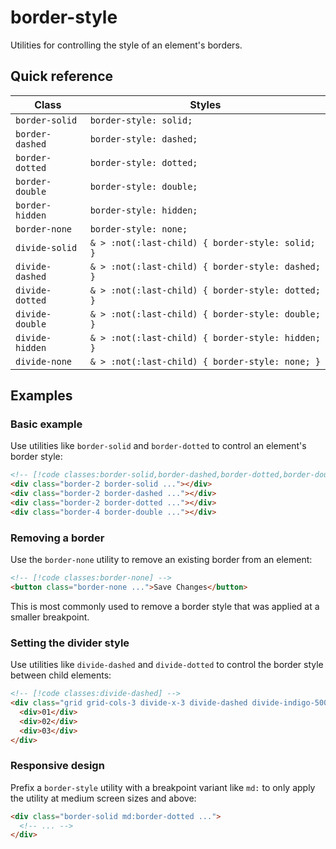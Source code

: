 # border-style

Utilities for controlling the style of an element's borders.

## Quick reference

| Class | Styles |
|---|---|
| `border-solid` | `border-style: solid;` |
| `border-dashed` | `border-style: dashed;` |
| `border-dotted` | `border-style: dotted;` |
| `border-double` | `border-style: double;` |
| `border-hidden` | `border-style: hidden;` |
| `border-none` | `border-style: none;` |
| `divide-solid` | `& > :not(:last-child) { border-style: solid; }` |
| `divide-dashed` | `& > :not(:last-child) { border-style: dashed; }` |
| `divide-dotted` | `& > :not(:last-child) { border-style: dotted; }` |
| `divide-double` | `& > :not(:last-child) { border-style: double; }` |
| `divide-hidden` | `& > :not(:last-child) { border-style: hidden; }` |
| `divide-none` | `& > :not(:last-child) { border-style: none; }` |



## Examples

### Basic example

Use utilities like `border-solid` and `border-dotted` to control an element's border style:

```html
<!-- [!code classes:border-solid,border-dashed,border-dotted,border-double] -->
<div class="border-2 border-solid ..."></div>
<div class="border-2 border-dashed ..."></div>
<div class="border-2 border-dotted ..."></div>
<div class="border-4 border-double ..."></div>
```

### Removing a border

Use the `border-none` utility to remove an existing border from an element:

```html
<!-- [!code classes:border-none] -->
<button class="border-none ...">Save Changes</button>
```

This is most commonly used to remove a border style that was applied at a smaller breakpoint.

### Setting the divider style

Use utilities like `divide-dashed` and `divide-dotted` to control the border style between child elements:

```html
<!-- [!code classes:divide-dashed] -->
<div class="grid grid-cols-3 divide-x-3 divide-dashed divide-indigo-500">
  <div>01</div>
  <div>02</div>
  <div>03</div>
</div>
```

### Responsive design

Prefix a `border-style` utility with a breakpoint variant like `md:` to only apply the utility at medium screen sizes and above:

```html
<div class="border-solid md:border-dotted ...">
  <!-- ... -->
</div>
```


